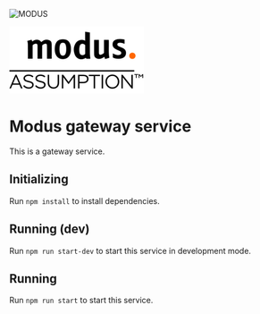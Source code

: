 ![MODUS](https://img.shields.io/badge/MODUS-ASSUMPTION-orange?style=for-the-badge)

![Modus Logo](docs/Modus.png)
# Modus gateway service

This is a gateway service.

## Initializing

Run `npm install` to install dependencies.

## Running (dev)

Run `npm run start-dev` to start this service in development mode.

## Running

Run `npm run start` to start this service.